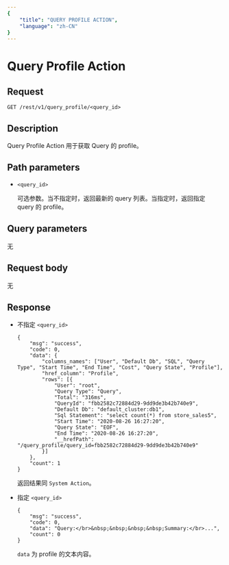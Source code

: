 ```yaml
---
{
    "title": "QUERY PROFILE ACTION",
    "language": "zh-CN"
}
---
```


<!-- 
Licensed to the Apache Software Foundation (ASF) under one
or more contributor license agreements.  See the NOTICE file
distributed with this work for additional information
regarding copyright ownership.  The ASF licenses this file
to you under the Apache License, Version 2.0 (the
"License"); you may not use this file except in compliance
with the License.  You may obtain a copy of the License at

  http://www.apache.org/licenses/LICENSE-2.0

Unless required by applicable law or agreed to in writing,
software distributed under the License is distributed on an
"AS IS" BASIS, WITHOUT WARRANTIES OR CONDITIONS OF ANY
KIND, either express or implied.  See the License for the
specific language governing permissions and limitations
under the License.
-->

# Query Profile Action

## Request

```
GET /rest/v1/query_profile/<query_id>
```

## Description

Query Profile Action 用于获取 Query 的 profile。
    
## Path parameters

* `<query_id>`

    可选参数。当不指定时，返回最新的 query 列表。当指定时，返回指定 query 的 profile。

## Query parameters

无

## Request body

无

## Response

* 不指定 `<query_id>`

    ```
    {
    	"msg": "success",
    	"code": 0,
    	"data": {
    		"columns_names": ["User", "Default Db", "SQL", "Query Type", "Start Time", "End Time", "Cost", "Query State", "Profile"],
    		"href_column": "Profile",
    		"rows": [{
    			"User": "root",
    			"Query Type": "Query",
    			"Total": "316ms",
    			"QueryId": "fbb2582c72884d29-9dd9de3b42b740e9",
    			"Default Db": "default_cluster:db1",
    			"Sql Statement": "select count(*) from store_sales5",
    			"Start Time": "2020-08-26 16:27:20",
    			"Query State": "EOF",
    			"End Time": "2020-08-26 16:27:20",
    			"__hrefPath": "/query_profile/query_id=fbb2582c72884d29-9dd9de3b42b740e9"
    		}]
    	},
    	"count": 1
    }
    ```
    
    返回结果同 `System Action`。
    
* 指定 `<query_id>`

    ```
    {
    	"msg": "success",
    	"code": 0,
    	"data": "Query:</br>&nbsp;&nbsp;&nbsp;&nbsp;Summary:</br>...",
    	"count": 0
    }
    ```
    
    `data` 为 profile 的文本内容。